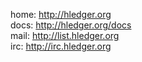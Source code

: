 home: http://hledger.org  
docs: http://hledger.org/docs  
mail: http://list.hledger.org  
irc: http://irc.hledger.org  
